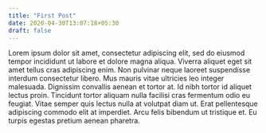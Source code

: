 ```yaml
---
title: "First Post"
date: 2020-04-30T13:07:18+05:30
draft: false
---
```

Lorem ipsum dolor sit amet, consectetur adipiscing elit, sed do eiusmod tempor incididunt ut labore et dolore magna aliqua. Viverra aliquet eget sit amet tellus cras adipiscing enim. Non pulvinar neque laoreet suspendisse interdum consectetur libero. Mus mauris vitae ultricies leo integer malesuada. Dignissim convallis aenean et tortor at. Id nibh tortor id aliquet lectus proin. Tincidunt tortor aliquam nulla facilisi cras fermentum odio eu feugiat. Vitae semper quis lectus nulla at volutpat diam ut. Erat pellentesque adipiscing commodo elit at imperdiet. Arcu felis bibendum ut tristique et. Eu turpis egestas pretium aenean pharetra.